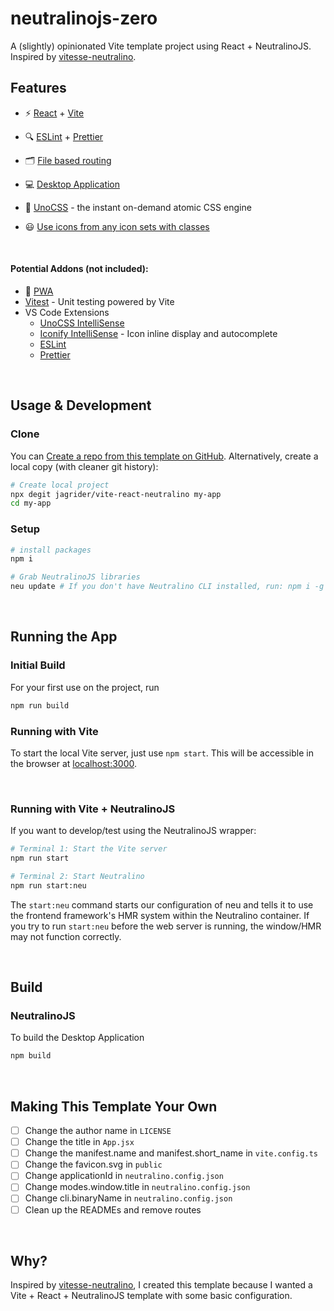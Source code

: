 # neutralinojs-zero
A (slightly) opinionated Vite template project using React + NeutralinoJS. Inspired by [vitesse-neutralino](https://github.com/jaronwanderley/vitesse-neutralino).


## Features
- ⚡️ [React](https://github.com/facebook/react) + [Vite](https://github.com/vitejs/vite)

- 🔍 [ESLint](https://eslint.org) + [Prettier](https://prettier.io)

- 🗂 [File based routing](https://github.com/hannoeru/vite-plugin-pages)

- 💻 [Desktop Application](https://github.com/neutralinojs/neutralinojs)

- 🎨 [UnoCSS](https://github.com/antfu/unocss) - the instant on-demand atomic CSS engine

- 😃 [Use icons from any icon sets with classes](https://github.com/antfu/unocss/tree/main/packages/preset-icons)

<br>

#### Potential Addons (not included):
- 📲 [PWA](https://github.com/antfu/vite-plugin-pwa)
- [Vitest](https://github.com/vitest-dev/vitest) - Unit testing powered by Vite
-  VS Code Extensions
    - [UnoCSS IntelliSense](https://marketplace.visualstudio.com/items?itemName=antfu.unocss)
    - [Iconify IntelliSense](https://marketplace.visualstudio.com/items?itemName=antfu.iconify) - Icon inline display and autocomplete
    - [ESLint](https://marketplace.visualstudio.com/items?itemName=dbaeumer.vscode-eslint)
    - [Prettier](https://marketplace.visualstudio.com/items?itemName=esbenp.prettier-vscode) 

<br>

## Usage & Development

### Clone

You can [Create a repo from this template on GitHub](https://github.com/jagrider/vite-react-neutralino/generate). Alternatively, create a local copy (with cleaner git history):

```bash
# Create local project
npx degit jagrider/vite-react-neutralino my-app
cd my-app
```

### Setup
```bash
# install packages
npm i 

# Grab NeutralinoJS libraries
neu update # If you don't have Neutralino CLI installed, run: npm i -g @neutralinojs/neu
```
<br>

## Running the App

### Initial Build
For your first use on the project, run
```bash
npm run build
```

### Running with Vite
To start the local Vite server, just use `npm start`. This will be accessible in the browser at [localhost:3000](http://localhost:3000). 

<br>

### Running with Vite + NeutralinoJS
If you want to develop/test using the NeutralinoJS wrapper:
```bash
# Terminal 1: Start the Vite server
npm run start 

# Terminal 2: Start Neutralino
npm run start:neu 
```
The `start:neu` command starts our configuration of neu and tells it to use the frontend framework's HMR system within the Neutralino container. If you try to run `start:neu` before the web server is running, the window/HMR may not function correctly.

<br>

## Build
### NeutralinoJS
To build the Desktop Application
```bash
npm build
```

<br>

## Making This Template Your Own
- [ ] Change the author name in `LICENSE`
- [ ] Change the title in `App.jsx`
- [ ] Change the manifest.name and manifest.short_name in `vite.config.ts`
- [ ] Change the favicon.svg in `public`
- [ ] Change applicationId in `neutralino.config.json`
- [ ] Change modes.window.title in `neutralino.config.json`
- [ ] Change cli.binaryName in `neutralino.config.json`
- [ ] Clean up the READMEs and remove routes

<br>

## Why?
Inspired by [vitesse-neutralino](https://github.com/jaronwanderley/vitesse-neutralino), I created this template because I wanted a Vite + React + NeutralinoJS template with some basic configuration.